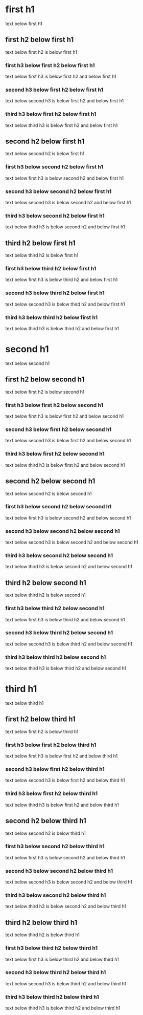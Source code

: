 # first h1

text below first h1

## first h2 below first h1

text below first h2
is below first h1

### first h3 below first h2 below first h1

text below first h3
is below first h2
and below first h1

### second h3 below first h2 below first h1

text below second h3
is below first h2
and below first h1

### third h3 below first h2 below first h1

text below third h3
is below first h2
and below first h1

## second h2 below first h1

text below second h2
is below first h1

### first h3 below second h2 below first h1

text below first h3
is below second h2
and below first h1

### second h3 below second h2 below first h1

text below second h3
is below second h2
and below first h1

### third h3 below second h2 below first h1

text below third h3
is below second h2
and below first h1

## third h2 below first h1

text below third h2
is below first h1

### first h3 below third h2 below first h1

text below first h3
is below third h2
and below first h1

### second h3 below third h2 below first h1

text below second h3
is below third h2
and below first h1

### third h3 below third h2 below first h1

text below third h3
is below third h2
and below first h1

# second h1

text below second h1

## first h2 below second h1

text below first h2
is below second h1

### first h3 below first h2 below second h1

text below first h3
is below first h2
and below second h1

### second h3 below first h2 below second h1

text below second h3
is below first h2
and below second h1

### third h3 below first h2 below second h1

text below third h3
is below first h2
and below second h1

## second h2 below second h1

text below second h2
is below second h1

### first h3 below second h2 below second h1

text below first h3
is below second h2
and below second h1

### second h3 below second h2 below second h1

text below second h3
is below second h2
and below second h1

### third h3 below second h2 below second h1

text below third h3
is below second h2
and below second h1

## third h2 below second h1

text below third h2
is below second h1

### first h3 below third h2 below second h1

text below first h3
is below third h2
and below second h1

### second h3 below third h2 below second h1

text below second h3
is below third h2
and below second h1

### third h3 below third h2 below second h1

text below third h3
is below third h2
and below second h1

# third h1

text below third h1

## first h2 below third h1

text below first h2
is below third h1

### first h3 below first h2 below third h1

text below first h3
is below first h2
and below third h1

### second h3 below first h2 below third h1

text below second h3
is below first h2
and below third h1

### third h3 below first h2 below third h1

text below third h3
is below first h2
and below third h1

## second h2 below third h1

text below second h2
is below third h1

### first h3 below second h2 below third h1

text below first h3
is below second h2
and below third h1

### second h3 below second h2 below third h1

text below second h3
is below second h2
and below third h1

### third h3 below second h2 below third h1

text below third h3
is below second h2
and below third h1

## third h2 below third h1

text below third h2
is below third h1

### first h3 below third h2 below third h1

text below first h3
is below third h2
and below third h1

### second h3 below third h2 below third h1

text below second h3
is below third h2
and below third h1

### third h3 below third h2 below third h1

text below third h3
is below third h2
and below third h1

